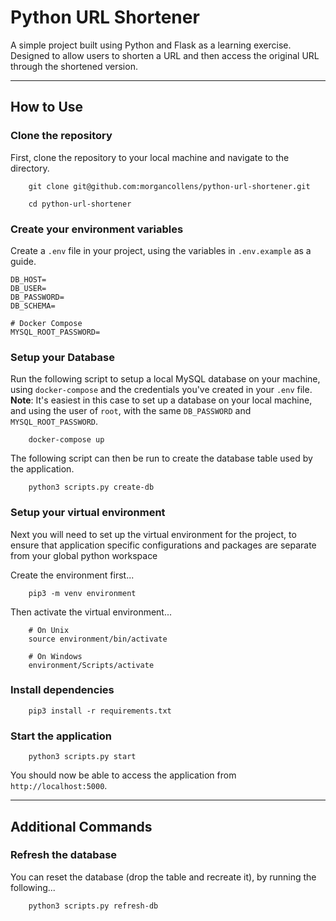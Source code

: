 # Python URL Shortener

A simple project built using Python and Flask as a learning exercise. Designed to allow users to shorten a URL and then access
the original URL through the shortened version.

---

## How to Use

### Clone the repository

First, clone the repository to your local machine and navigate to the directory.

```shell
    git clone git@github.com:morgancollens/python-url-shortener.git

    cd python-url-shortener
```

### Create your environment variables

Create a `.env` file in your project, using the variables in `.env.example` as a guide.

```text
DB_HOST=
DB_USER=
DB_PASSWORD=
DB_SCHEMA=

# Docker Compose
MYSQL_ROOT_PASSWORD=
```

### Setup your Database

Run the following script to setup a local MySQL database on your machine, using `docker-compose` and the credentials you've created in your `.env` file. **Note**: It's easiest in this case to set up a database
on your local machine, and using the user of `root`, with the same `DB_PASSWORD` and `MYSQL_ROOT_PASSWORD`.

```shell
    docker-compose up
```

The following script can then be run to create the database table used by the application.

```shell
    python3 scripts.py create-db
```

### Setup your virtual environment

Next you will need to set up the virtual environment for the project, to ensure that application specific configurations and packages are separate
from your global python workspace

Create the environment first...

```shell
    pip3 -m venv environment
```

Then activate the virtual environment...

```shell
    # On Unix
    source environment/bin/activate

    # On Windows
    environment/Scripts/activate
```

### Install dependencies

```shell
    pip3 install -r requirements.txt
```

### Start the application

```shell
    python3 scripts.py start
```

You should now be able to access the application from `http://localhost:5000`.

---

## Additional Commands

### Refresh the database

You can reset the database (drop the table and recreate it), by running the following...

```shell
    python3 scripts.py refresh-db
```